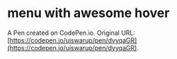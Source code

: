 # menu with awesome hover 

A Pen created on CodePen.io. Original URL: [https://codepen.io/uiswarup/pen/dyyqaGR](https://codepen.io/uiswarup/pen/dyyqaGR).

